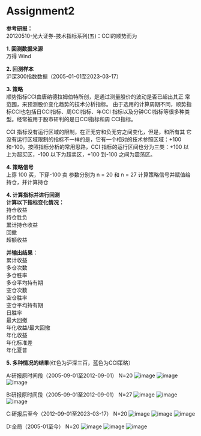 
Assignment2
==========

**参考研报：**<br>
20120510-光大证券-技术指标系列(五)：CCI的顺势而为

**1. 回测数据来源**<br>
万得 Wind

**2. 回测样本**<br>
沪深300指数数据（2005-01-01至2023-03-17）

**3. 策略**<br>
顺势指标CCI由唐纳德拉姆伯特所创，是通过测量股价的波动是否已超出其正
常范围，来预测股价变化趋势的技术分析指标。 
由于选用的计算周期不同，顺势指标CCI也包括日CCI指标、周CCI指标、年CCI
指标以及分钟CCI指标等很多种类型。经常被用于股市研判的是日CCI指标和周
CCI指标。<br>

CCI 指标没有运行区域的限制，在正无穷和负无穷之间变化，但是，和所有其
它没有运行区域限制的指标不一样的是，它有一个相对的技术参照区域：+100
和-100。按照指标分析的常用思路，CCI 指标的运行区间也分为三类：+100 以
上为超买区，-100 以下为超卖区，+100 到-100 之间为震荡区。 

**4. 策略信号**<br>
上穿 100 买，下穿-100 卖
参数分别为 n = 20 和 n = 27
计算策略信号并赋值给持仓，并计算持仓

**4. 计算指标并进行回测**<br>
**计算以下指标变化情况：**<br>
持仓收益<br>
持仓胜负<br>
累计持仓收益<br>
回撤<br>
超额收益

**并输出结果：**<br>
累计收益 <br>
多仓次数 <br>
多仓胜率<br>
多仓平均持有期<br>
空仓次数<br>
空仓胜率<br>
空仓平均持有期<br>
日胜率<br>
最大回撤<br>
年化收益/最大回撤<br>
年化收益<br>
年化标准差<br>
年化夏普<br>

**5. 多种情况的结果**(红色为沪深三百，蓝色为CCI策略）

A:研报原时间段（2005-09-01至2012-09-01） N=20
![image](https://github.com/algo23-Shuairui/Assignment2/blob/main/IMG/A1.png)
![image](https://github.com/algo23-Shuairui/Assignment2/blob/main/IMG/A2.png)
![image](https://github.com/algo23-Shuairui/Assignment2/blob/main/IMG/A3.png)

B:研报原时间段（2005-09-01至2012-09-01） N=27
![image](https://github.com/algo23-Shuairui/Assignment2/blob/main/IMG/B1.png)
![image](https://github.com/algo23-Shuairui/Assignment2/blob/main/IMG/B2.png)
![image](https://github.com/algo23-Shuairui/Assignment2/blob/main/IMG/B3.png)

C:研报后至今（2012-09-01至2023-03-17） N=20
![image](https://github.com/algo23-Shuairui/Assignment2/blob/main/IMG/C1.png)
![image](https://github.com/algo23-Shuairui/Assignment2/blob/main/IMG/C2.png)
![image](https://github.com/algo23-Shuairui/Assignment2/blob/main/IMG/C3.png)

D:全局（2005-01至今） N=20
![image](https://github.com/algo23-Shuairui/Assignment2/blob/main/IMG/D1.png)
![image](https://github.com/algo23-Shuairui/Assignment2/blob/main/IMG/D2.png)
![image](https://github.com/algo23-Shuairui/Assignment2/blob/main/IMG/D3.png)



